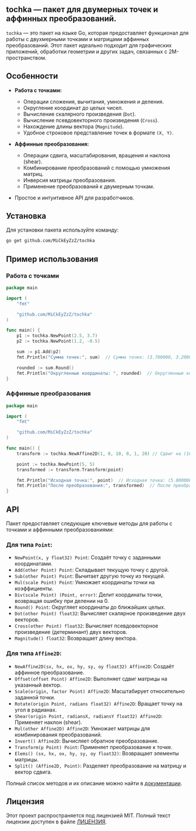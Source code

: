 ## tochka — пакет для двумерных точек и аффинных преобразований.

`tochka` — это пакет на языке Go, которая предоставляет функционал для работы
с двухмерными точками и матрицами аффинных преобразований. Этот пакет идеально
подходит для графических приложений, обработки геометрии и других задач,
связанных с 2М-пространством.

## Особенности

- **Работа с точками:**
  - Операции сложения, вычитания, умножения и деления.
  - Округление координат до целых чисел.
  - Вычисление скалярного произведения (`Dot`).
  - Вычисление псевдовекторного произведения (`Cross`).
  - Нахождение длины вектора (`Magnitude`).
  - Удобное строковое представление точек в формате `(X, Y)`.

- **Аффинные преобразования:**
  - Операции сдвига, масштабирования, вращения и наклона (shear).
  - Комбинирование преобразований с помощью умножения матриц.
  - Инверсия матрицы преобразования.
  - Применение преобразований к двумерным точкам.

- Простое и интуитивное API для разработчиков.

## Установка

Для установки пакета используйте команду:

```zsh
go get github.com/MiCkEyZzZ/tochka
```

## Пример использования

### Работа с точками

```go
package main

import (
	"fmt"

	"github.com/MiCkEyZzZ/tochka"
)

func main() {
	p1 := tochka.NewPoint(2.5, 3.7)
	p2 := tochka.NewPoint(1.2, -0.5)

	sum := p1.Add(p2)
	fmt.Println("Сумма точек:", sum)  // Сумма точек: (3.700000, 3.200000)

	rounded := sum.Round()
	fmt.Println("Округленные координаты: ", rounded)  // Округленные координаты: (4, 3)
}
```

### Аффинные преобразования

```go
package main

import (
	"fmt"

	"github.com/MiCkEyZzZ/tochka"
)

func main() {
	transform := tochka.NewAffine2D(1, 0, 10, 0, 1, 20) // Сдвиг на (10, 20)

	point := tochka.NewPoint(5, 5)
	transformed := transform.Transform(point)

	fmt.Println("Исходная точка:", point)  // Исходная точка: (5.000000, 5.000000)
	fmt.Println("После преобразования:", transformed)  // После преобразования: (15.000000, 25.000000)
}
```

## API

Пакет предоставляет следующие ключевые методы для работы с точками и аффинными преобразованиями:

### Для типа `Point`:

- `NewPoint(x, y float32) Point`: Создаёт точку с заданными координатами.
- `Add(other Point) Point`: Складывает текущую точку с другой.
- `Sub(other Point) Point`: Вычитает другую точку из текущей.
- `Mul(scale Point) Point`: Умножает координаты точки на коэффициенты.
- `Div(scale Point) (Point, error)`: Делит координаты точки, возвращая ошибку при делении на 0.
- `Round() Point`: Округляет координаты до ближайших целых.
- `Dot(other Point) float32`: Вычисляет скалярное произведение двух векторов.
- `Cross(other Point) float32`: Вычисляет псевдовекторное произведение (детерминант) двух векторов.
- `Magnitude() float32`: Возвращает длину вектора.

### Для типа `Affine2D`:

- `NewAffine2D(sx, hx, ox, hy, sy, oy float32) Affine2D`: Создаёт аффинное преобразование.
- `Offset(offset Point) Affine2D`: Выполняет сдвиг матрицы на указанный вектор.
- `Scale(origin, factor Point) Affine2D`: Масштабирует относительно заданной точки.
- `Rotate(origin Point, radians float32) Affine2D`: Вращает точку на угол в радианах.
- `Shear(origin Point, radiansX, radiansY float32) Affine2D`: Применяет наклон (shear).
- `Mul(other Affine2D) Affine2D`: Умножает матрицы для комбинирования преобразований.
- `Invert() Affine2D`: Вычисляет обратное преобразование.
- `Transform(p Point) Point`: Применяет преобразование к точке.
- `Elems() (sx, hx, ox, hy, sy, oy float32)`: Возвращает элементы матрицы.
- `Split() (Affine2D, Point)`: Разделяет преобразование на матрицу и вектор сдвига.

Полный список методов и их описание можно найти в [документации](https://pkg.go.dev/github.com/MiCkEyZzZ/tochka).

## Лицензия

Этот проект распространяется под лицензией MIT. Полный текст лицензии доступен в файле [ЛИЦЕНЗИЯ](./LICENSE).
